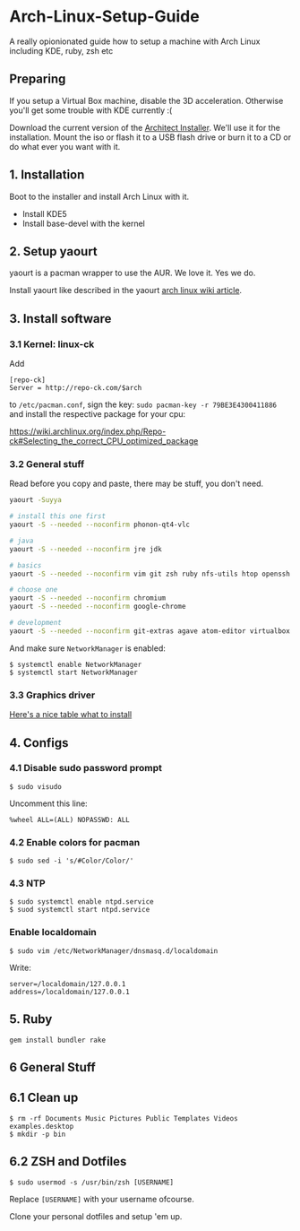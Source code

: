 # Arch-Linux-Setup-Guide
A really opionionated guide how to setup a machine with Arch Linux including KDE, ruby, zsh etc


## Preparing

If you setup a Virtual Box machine, disable the 3D acceleration. Otherwise you'll get some trouble with KDE currently :(

Download the current version of the [Architect Installer](http://sourceforge.net/projects/architect-linux/). We'll use it for the installation. Mount the iso or flash it to a USB flash drive or burn it to a CD or do what ever you want with it.


## 1. Installation

Boot to the installer and install Arch Linux  with it.

-  Install KDE5
-  Install base-devel with the kernel


## 2. Setup yaourt

yaourt is a pacman wrapper to use the AUR. We love it. Yes we do.

Install yaourt like described in the yaourt [arch linux wiki article](https://wiki.archlinux.de/title/Yaourt).


## 3. Install software

### 3.1 Kernel: linux-ck

Add

```
[repo-ck]
Server = http://repo-ck.com/$arch
```

to `/etc/pacman.conf`, sign the key: `sudo pacman-key -r 79BE3E4300411886` and install the respective package for your cpu:

https://wiki.archlinux.org/index.php/Repo-ck#Selecting_the_correct_CPU_optimized_package


### 3.2 General stuff

Read before you copy and paste, there may be stuff, you don't need.

```bash
yaourt -Suyya

# install this one first
yaourt -S --needed --noconfirm phonon-qt4-vlc

# java
yaourt -S --needed --noconfirm jre jdk

# basics
yaourt -S --needed --noconfirm vim git zsh ruby nfs-utils htop openssh autofs libnewt yakuake wget crystal keepassx2 openvpn etherwake sysstat nodejs lame k3b kdeartwork kdebase kdegraphics kdemultimedia kdenetwork kdesdk kdeutils plasma-nm gtk-engines gtk2 gtk3 qt4 qt5 breeze-kde4 adobe-source-code-pro-fonts gimp libreoffice-still aspell-de hunspell hunspell-de hunspell-en thunderbird firefox owncloud-client ksshaskpass corkscrew bind-tools mesa-demos ttf-dejavu ttf-mac-fonts ttf-ms-fonts ttf-google-fonts-git xmlstarlet lshw cvs npm sshfs truecrypt vinagre

# choose one
yaourt -S --needed --noconfirm chromium
yaourt -S --needed --noconfirm google-chrome

# development
yaourt -S --needed --noconfirm git-extras agave atom-editor virtualbox maven rubymine tomcat8 mariadb-clients mariadb  libmariadbclient intellij-idea-ultimate-edition
```

And make sure `NetworkManager` is enabled:

```
$ systemctl enable NetworkManager
$ systemctl start NetworkManager
```

### 3.3 Graphics driver

[Here's a nice table what to install](http://www.linuxveda.com/2015/04/20/arch-linux-tutorial-manual/13/)


## 4. Configs

### 4.1 Disable sudo password prompt

```
$ sudo visudo
```

Uncomment this line:

```
%wheel ALL=(ALL) NOPASSWD: ALL
```

### 4.2 Enable colors for pacman

```
$ sudo sed -i 's/#Color/Color/'
```


### 4.3 NTP

```
$ sudo systemctl enable ntpd.service
$ suod systemctl start ntpd.service
```


### Enable localdomain

```
$ sudo vim /etc/NetworkManager/dnsmasq.d/localdomain
```

Write:

```
server=/localdomain/127.0.0.1
address=/localdomain/127.0.0.1
```


## 5. Ruby

```
gem install bundler rake
```


## 6 General Stuff

## 6.1 Clean up

```
$ rm -rf Documents Music Pictures Public Templates Videos examples.desktop
$ mkdir -p bin
```

## 6.2 ZSH and Dotfiles

```
$ sudo usermod -s /usr/bin/zsh [USERNAME]
```

Replace `[USERNAME]` with your username ofcourse.

Clone your personal dotfiles and setup 'em up.
